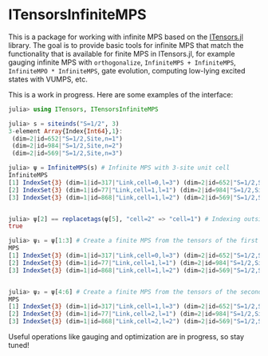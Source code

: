 # ITensorsInfiniteMPS

This is a package for working with infinite MPS based on the [ITensors.jl](https://github.com/ITensor/ITensors.jl) library. The goal is to provide basic tools for infinite MPS that match the functionality that is available for finite MPS in ITensors.jl, for example gauging infinite MPS with `orthogonalize`, `InfiniteMPS + InfiniteMPS`, `InfiniteMPO * InfiniteMPS`, gate evolution, computing low-lying excited states with VUMPS, etc.

This is a work in progress. Here are some examples of the interface:
```julia
julia> using ITensors, ITensorsInfiniteMPS

julia> s = siteinds("S=1/2", 3)
3-element Array{Index{Int64},1}:
 (dim=2|id=652|"S=1/2,Site,n=1")
 (dim=2|id=984|"S=1/2,Site,n=2")
 (dim=2|id=569|"S=1/2,Site,n=3")

julia> ψ = InfiniteMPS(s) # Infinite MPS with 3-site unit cell
InfiniteMPS
[1] IndexSet{3} (dim=1|id=317|"Link,cell=0,l=3") (dim=2|id=652|"S=1/2,Site,cell=1,n=1") (dim=1|id=77|"Link,cell=1,l=1")
[2] IndexSet{3} (dim=1|id=77|"Link,cell=1,l=1") (dim=2|id=984|"S=1/2,Site,cell=1,n=2") (dim=1|id=868|"Link,cell=1,l=2")
[3] IndexSet{3} (dim=1|id=868|"Link,cell=1,l=2") (dim=2|id=569|"S=1/2,Site,cell=1,n=3") (dim=1|id=317|"Link,cell=1,l=3")


julia> ψ[2] == replacetags(ψ[5], "cell=2" => "cell=1") # Indexing outside of the unit cell gets tensors from other unit cells
true

julia> ψ₁ = ψ[1:3] # Create a finite MPS from the tensors of the first unit cell
MPS
[1] IndexSet{3} (dim=1|id=317|"Link,cell=0,l=3") (dim=2|id=652|"S=1/2,Site,cell=1,n=1") (dim=1|id=77|"Link,cell=1,l=1")
[2] IndexSet{3} (dim=1|id=77|"Link,cell=1,l=1") (dim=2|id=984|"S=1/2,Site,cell=1,n=2") (dim=1|id=868|"Link,cell=1,l=2")
[3] IndexSet{3} (dim=1|id=868|"Link,cell=1,l=2") (dim=2|id=569|"S=1/2,Site,cell=1,n=3") (dim=1|id=317|"Link,cell=1,l=3")


julia> ψ₂ = ψ[4:6] # Create a finite MPS from the tensors of the second unit cell
MPS
[1] IndexSet{3} (dim=1|id=317|"Link,cell=1,l=3") (dim=2|id=652|"S=1/2,Site,cell=2,n=1") (dim=1|id=77|"Link,cell=2,l=1")
[2] IndexSet{3} (dim=1|id=77|"Link,cell=2,l=1") (dim=2|id=984|"S=1/2,Site,cell=2,n=2") (dim=1|id=868|"Link,cell=2,l=2")
[3] IndexSet{3} (dim=1|id=868|"Link,cell=2,l=2") (dim=2|id=569|"S=1/2,Site,cell=2,n=3") (dim=1|id=317|"Link,cell=2,l=3")
```
Useful operations like gauging and optimization are in progress, so stay tuned!

